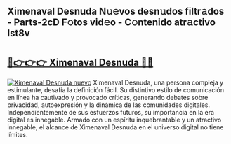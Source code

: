 ## Ximenaval Desnuda N𝚞𝚎vos desn𝚞dos filtr𝚊dos - Parts-2cD F𝚘tos vid𝚎o - C𝚘ntenido atr𝚊ctivo lst8v

# <h2><a href="http://mb2gu5z.tromn.icu/?c=Ximenaval+Desnuda">🔗👉👉👉 Ximenaval Desnuda 🔗🔗</a></h2>

[![Ximenaval Desnuda nuevo](https://i.imgur.com/pEAQMta.gif)](http://mb2gu5z.tromn.icu/?c=Ximenaval+Desnuda)
Ximenaval Desnuda, una persona compleja y estimulante, desafía la definición fácil. Su distintivo estilo de comunicación en línea ha cautivado y provocado críticas, generando debates sobre privacidad, autoexpresión y la dinámica de las comunidades digitales. Independientemente de sus esfuerzos futuros, su importancia en la era digital es innegable. Armado con un espíritu inquebrantable y un atractivo innegable, el alcance de Ximenaval Desnuda en el universo digital no tiene límites.
